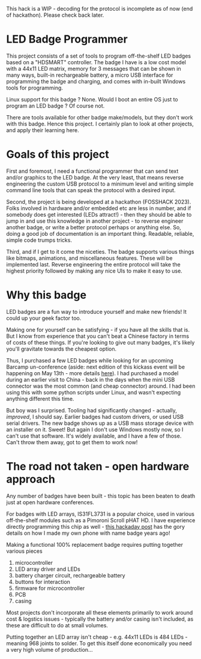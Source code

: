 This hack is a WIP - decoding for the protocol is incomplete as of now (end of hackathon).  Please check back later.

# LED Badge Programmer

This project consists of a set of tools to program off-the-shelf LED badges based on a "HDSMART" controller. The badge I have is a low cost model with a 44x11 LED matrix, memory for 3 messages that can be shown in many ways, built-in rechargeable battery, a micro USB interface for programming the badge and charging, and comes with in-built Windows tools for programming.

Linux support for this badge ? None.  Would I boot an entire OS just to program an LED badge ? Of course not.

There are tools available for other badge make/models, but they don't work with this badge. Hence this project. I certainly plan to look at other projects, and apply their learning here.

# Goals of this project

First and foremost, I need a functional programmer that can send text and/or graphics to the LED badge.  At the very least, that means reverse engineering the custom USB protocol to a minimum level and writing simple command line tools that can speak the protocol with a desired input.

Second, the project is being developed at a hackathon (FOSSHACK 2023).  Folks involved in hardware and/or embedded etc are less in number, and if somebody does get interested (LEDs attract!) - then they should be able to jump in and use this knowledge in another project - to reverse engineer another badge, or write a better protocol perhaps or anything else.  So, doing a good job of documentation is an important thing.  Readable, reliable, simple code trumps tricks.

Third, and if I get to it come the niceties.  The badge supports various things like bitmaps, animations, and miscellaneous features. These will be implemented last.  Reverse engineering the entire protocol will take the highest priority followed by making any nice UIs to make it easy to use.

# Why this badge

LED badges are a fun way to introduce yourself and make new friends! It could up your geek factor too.

Making one for yourself can be satisfying - if you have all the skills that is. But I know from experience that you can't beat a Chinese factory in terms of costs of these things. If you're looking to give out many badges, it's likely you'll gravitate towards the cheapest option.

Thus, I purchased a few LED badges while looking for an upcoming Barcamp un-conference (aside: next edition of this kickass event will be happening on May 13th - more details [here](https://barcampbangalore.com/bcb/)). I had purchased a model during an earlier visit to China - back in the days when the mini USB connector was the most common (and cheap connector) around.  I had been using this with some python scripts under Linux, and wasn't expecting anything different this time.

But boy was I surprised. Tooling had significantly changed - actually, _improved_, I should say.  Earlier badges had custom drivers, or used USB serial drivers.  The new badge shows up as a USB mass storage device with an installer on it. Sweet!  But again I don't use Windows mostly now, so I can't use that software.  It's widely available, and I have a few of those.  Can't throw them away, got to get them to work now!

# The road not taken - open hardware approach

Any number of badges have been built - this topic has been beaten to death just at open hardware conferences.

For badges with LED arrays, IS31FL3731 is a popular choice, used in various off-the-shelf modules such as a Pimoroni Scroll pHAT HD.  I have experience directly programming this chip as well - [this hackaday post](https://hackaday.io/project/42944-kite-open-hardware-android-smartphone/log/92733-can-your-phone-double-up-as-your-name-badge) has the gory details on how I made my own phone with name badge years ago!

Making a functional 100% replacement badge requires putting together various pieces

 1. microcontroller
 2. LED array driver and LEDs
 3. battery charger circuit, rechargeable battery
 4. buttons for interaction
 5. firmware for microcontroller
 4. PCB
 5. casing

Most projects don't incorporate all these elements primarily to work around cost & logstics issues - typically the battery and/or casing isn't included, as these are difficult to do at small volumes.

Putting together an LED array isn't cheap - e.g. 44x11 LEDs is 484 LEDs - meaning 968 joints to solder.  To get this itself done economically you need a very high volume of production...

